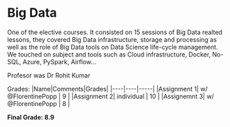 # Big Data
One of the elective courses. It consisted on 15 sessions of Big Data realted lessons, they covered Big Data infrastructure, storage and processing as well as the role of Big Data tools on Data Science life-cycle management. We touched on subject and tools such as Cloud infrastructure, Docker, No-SQL, Azure, PySpark, Airflow...

Profesor was Dr Rohit Kumar

Grades:
|Name|Comments|Grades|
|----|----|-----|
|Assignment 1| w/ @FlorentinePopp | 9 |
|Assignment 2| individual |  10 |
|Assignemnt 3| w/ @FlorentinePopp | 8 |

**Final Grade: 8.9**
